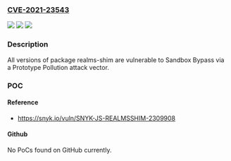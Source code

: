 ### [CVE-2021-23543](https://cve.mitre.org/cgi-bin/cvename.cgi?name=CVE-2021-23543)
![](https://img.shields.io/static/v1?label=Product&message=realms-shim&color=blue)
![](https://img.shields.io/static/v1?label=Version&message=%3E%3D%200%20&color=brighgreen)
![](https://img.shields.io/static/v1?label=Vulnerability&message=Sandbox%20Bypass&color=brighgreen)

### Description

All versions of package realms-shim are vulnerable to Sandbox Bypass via a Prototype Pollution attack vector.

### POC

#### Reference
- https://snyk.io/vuln/SNYK-JS-REALMSSHIM-2309908

#### Github
No PoCs found on GitHub currently.

